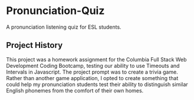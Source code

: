 # Pronunciation-Quiz
A pronunciation listening quiz for ESL students. 

## Project History
This project was a homework assignment for the Columbia Full Stack Web Development Coding Bootcamp, testing our ability to use Timeouts and Intervals in Javascript. The project prompt was to create a trivia game. Rather than another game application, I opted to create something that could help my pronunciation students test their ability to distinguish similar English phonemes from the comfort of their own homes.